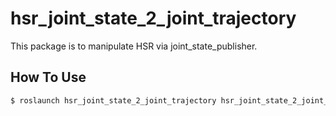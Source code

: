 # hsr_joint_state_2_joint_trajectory

This package is to manipulate HSR via joint_state_publisher.

## How To Use

```bash
$ roslaunch hsr_joint_state_2_joint_trajectory hsr_joint_state_2_joint_trajectory.launch
```

